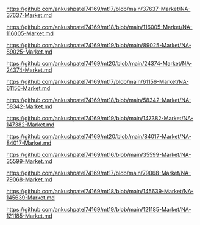 <p><a href="https://github.com/ankushpatel74169/mt17/blob/main/37637-Market/NA-37637-Market.md">https://github.com/ankushpatel74169/mt17/blob/main/37637-Market/NA-37637-Market.md</a></p><p><a href="https://github.com/ankushpatel74169/mt18/blob/main/116005-Market/NA-116005-Market.md">https://github.com/ankushpatel74169/mt18/blob/main/116005-Market/NA-116005-Market.md</a></p><p><a href="https://github.com/ankushpatel74169/mt19/blob/main/89025-Market/NA-89025-Market.md">https://github.com/ankushpatel74169/mt19/blob/main/89025-Market/NA-89025-Market.md</a></p><p><a href="https://github.com/ankushpatel74169/mt20/blob/main/24374-Market/NA-24374-Market.md">https://github.com/ankushpatel74169/mt20/blob/main/24374-Market/NA-24374-Market.md</a></p><p><a href="https://github.com/ankushpatel74169/mt17/blob/main/61156-Market/NA-61156-Market.md">https://github.com/ankushpatel74169/mt17/blob/main/61156-Market/NA-61156-Market.md</a></p><p><a href="https://github.com/ankushpatel74169/mt18/blob/main/58342-Market/NA-58342-Market.md">https://github.com/ankushpatel74169/mt18/blob/main/58342-Market/NA-58342-Market.md</a></p><p><a href="https://github.com/ankushpatel74169/mt19/blob/main/147382-Market/NA-147382-Market.md">https://github.com/ankushpatel74169/mt19/blob/main/147382-Market/NA-147382-Market.md</a></p><p><a href="https://github.com/ankushpatel74169/mt20/blob/main/84017-Market/NA-84017-Market.md">https://github.com/ankushpatel74169/mt20/blob/main/84017-Market/NA-84017-Market.md</a></p><p><a href="https://github.com/ankushpatel74169/mt16/blob/main/35599-Market/NA-35599-Market.md">https://github.com/ankushpatel74169/mt16/blob/main/35599-Market/NA-35599-Market.md</a></p><p><a href="https://github.com/ankushpatel74169/mt17/blob/main/79068-Market/NA-79068-Market.md">https://github.com/ankushpatel74169/mt17/blob/main/79068-Market/NA-79068-Market.md</a></p><p><a href="https://github.com/ankushpatel74169/mt18/blob/main/145639-Market/NA-145639-Market.md">https://github.com/ankushpatel74169/mt18/blob/main/145639-Market/NA-145639-Market.md</a></p><p><a href="https://github.com/ankushpatel74169/mt19/blob/main/121185-Market/NA-121185-Market.md">https://github.com/ankushpatel74169/mt19/blob/main/121185-Market/NA-121185-Market.md</a></p>
